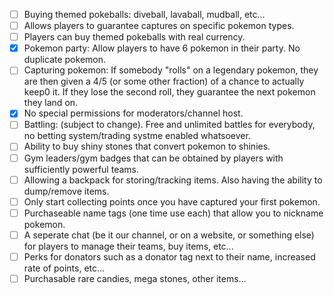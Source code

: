 - [ ] Buying themed pokeballs: diveball, lavaball, mudball, etc... 
- [ ] Allows players to guarantee captures on specific pokemon types.
- [ ] Players can buy themed pokeballs with real currency. 
- [x] Pokemon party: Allow players to have 6 pokemon in their party. No duplicate pokemon.
- [ ] Capturing pokemon: If somebody "rolls" on a legendary pokemon, they are then given a 4/5 (or some other fraction) of a chance to actually keep0 it. If they lose the second roll, they guarantee the next pokemon they land on.
- [x] No special permissions for moderators/channel host.
- [ ] Battling: (subject to change). Free and unlimited battles for everybody, no betting system/trading systme enabled whatsoever.
- [ ] Ability to buy shiny stones that convert pokemon to shinies. 
- [ ] Gym leaders/gym badges that can be obtained by players with sufficiently powerful teams. 
- [ ] Allowing a backpack for storing/tracking items. Also having the ability to dump/remove items.
- [ ] Only start collecting points once you have captured your first pokemon.
- [ ] Purchaseable name tags (one time use each) that allow you to nickname pokemon.
- [ ] A seperate chat (be it our channel, or on a website, or something else) for players to manage their teams, buy items, etc...
- [ ] Perks for donators such as a donator tag next to their name, increased rate of points, etc...
- [ ] Purchasable rare candies, mega stones, other items...